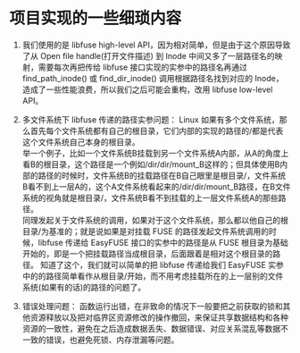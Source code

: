 # 项目实现的一些细琐内容

1. 我们使用的是 libfuse high-level API，因为相对简单，但是由于这个原因导致了从 Open file handle(打开文件描述) 到 Inode 中间又多了一层路径名的映射，需要每次再把传给 libfuse 接口实现的实参中的路径名再通过 find_path_inode() 或 find_dir_inode() 调用根据路径名找到对应的 Inode，造成了一些性能浪费，所以我们之后可能会重构，改用 libfuse low-level API。

2. 多文件系统下 libfuse 传递的路径实参问题：
Linux 如果有多个文件系统，那么首先每个文件系统都有自己的根目录，它们内部的实现的路径的/都是代表这个文件系统自己本身的根目录。  
举一个例子，比如一个文件系统B挂载到另一个文件系统A内部，从A的角度上看B的根目录，这个路径是一个例如/dir/dir/mount_B这样的；但具体使用B内部的路径的时候时，文件系统B的挂载路径在B自己眼里是根目录/，文件系统B看不到上一层A的，这个A文件系统看起来的/dir/dir/mount_B路径，在B文件系统的视角就是根目录/，文件系统B看不到挂载的上一层文件系统A的那些路径。  
同理发起关于文件系统的调用，如果对于这个文件系统，那么都以他自己的根目录/为基准的；就是说如果是对挂载 FUSE 的路径发起文件系统调用的时候，libfuse 传递给 EasyFUSE 接口的实参中的路径是从 FUSE 根目录为基础开始的，即是一个把挂载路径当成根目录，后面跟着是相对这个根目录的路径。
知道了这个，我们就可以简单的把 libfuse 传递给我们 EasyFUSE 实参中的的路径简单看作从根目录/开始，而不用考虑挂载所在的上一层别的文件系统(如果有的话)的路径的问题了。

3. 错误处理问题：
函数运行出错，在非致命的情况下一般要把之前获取的锁和其他资源释放以及把对临界区资源修改的操作撤回，来保证共享数据结构和各种资源的一致性，避免在之后造成数据丢失、数据错误、对应关系混乱等数据不一致的错误，也避免死锁、内存泄漏等问题。
<!-- 但有些调用内部实现，需要对多个资源加锁，并多次改变全局数据结构，如果再这之后出错，虽然这里仍然可以处理，把获取的资源释放，把更改过的全局数据结构恢复到更改前内容（这是为了数据一致性），然后返回错误码；  
但是一些地方的处理太过繁杂，而且正常使用的情况下不应该出现这种错误，所以这种情况下我们直接panic（util.c）直接报错然后终止程序不处理此处的错误；  
不过如果错误处理不是这么繁杂，应该把获取的资源释放，把更改过的全局数据结构恢复到更改前内容，然后返回错误码，程序继续执行。 -->
